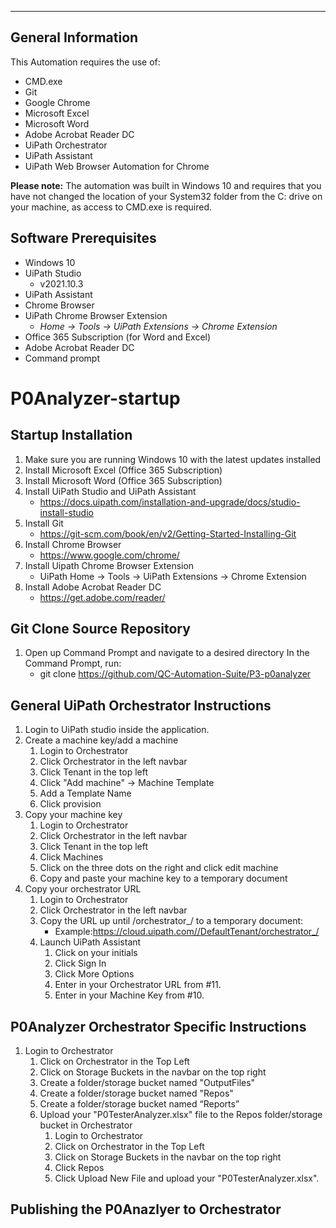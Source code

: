 ---

## General Information
This Automation requires the use of:
-   CMD.exe
-   Git
-   Google Chrome
-   Microsoft Excel
-   Microsoft Word
-   Adobe Acrobat Reader DC 
-   UiPath Orchestrator
-   UiPath Assistant
-   UiPath Web Browser Automation for Chrome

**Please note:** The automation was built in Windows 10 and requires that you have not changed the location of your System32 folder from the C: drive on your machine, as access to CMD.exe is required.


## Software Prerequisites

- Windows 10
- UiPath Studio 
  - v2021.10.3
- UiPath Assistant
- Chrome Browser
- UiPath Chrome Browser Extension
	* _Home -> Tools -> UiPath Extensions -> Chrome Extension_
- Office 365 Subscription (for Word and Excel)
- Adobe Acrobat Reader DC
- Command prompt 

# P0Analyzer-startup
## Startup Installation
1. Make sure you are running Windows 10 with the latest updates installed
2. Install Microsoft Excel (Office 365 Subscription)
3. Install Microsoft Word (Office 365 Subscription)
4. Install UiPath Studio and UiPath Assistant
   - https://docs.uipath.com/installation-and-upgrade/docs/studio-install-studio
5. Install Git
   - https://git-scm.com/book/en/v2/Getting-Started-Installing-Git
6. Install Chrome Browser
   - https://www.google.com/chrome/
7. Install Uipath Chrome Browser Extension
   - UiPath Home -> Tools -> UiPath Extensions -> Chrome Extension
8. Install Adobe Acrobat Reader DC
   - https://get.adobe.com/reader/

## Git Clone Source Repository
1. Open up Command Prompt and navigate to a desired directory
   In the Command Prompt, run:
   - git clone https://github.com/QC-Automation-Suite/P3-p0analyzer

## General UiPath Orchestrator Instructions
1. Login to UiPath studio inside the application.
2. Create a machine key/add a machine
   1. Login to Orchestrator
   2. Click Orchestrator in the left navbar
   3. Click Tenant in the top left
   4. Click "Add machine" -> Machine Template
   5. Add a Template Name
   6. Click provision
3. Copy your machine key
   1. Login to Orchestrator
   2. Click Orchestrator in the left navbar
   3. Click Tenant in the top left
   4. Click Machines
   5. Click on the three dots on the right and click edit machine
   6. Copy and paste your machine key to a temporary document
4. Copy your orchestrator URL
   1. Login to Orchestrator
   2. Click Orchestrator in the left navbar
   3. Copy the URL up until /orchestrator_/ to a temporary document:
       - Example:https://cloud.uipath.com//DefaultTenant/orchestrator_/
   4. Launch UiPath Assistant
      1. Click on your initials
      2. Click Sign In
      3. Click More Options
      4. Enter in your Orchestrator URL from #11.
      5. Enter in your Machine Key from #10.

## P0Analyzer Orchestrator Specific Instructions
1. Login to Orchestrator
   1. Click on Orchestrator in the Top Left
   2. Click on Storage Buckets in the navbar on the top right
   3. Create a folder/storage bucket named "OutputFiles"
   4. Create a folder/storage bucket named "Repos"
   5. Create a folder/storage bucket named “Reports”
   6. Upload your "P0TesterAnalyzer.xlsx" file to the Repos folder/storage bucket in Orchestrator
      1. Login to Orchestrator
      2. Click on Orchestrator in the Top Left
      3. Click on Storage Buckets in the navbar on the top right
      4. Click Repos
      5. Click Upload New File and upload your "P0TesterAnalyzer.xlsx".

## Publishing the P0Anazlyer to Orchestrator